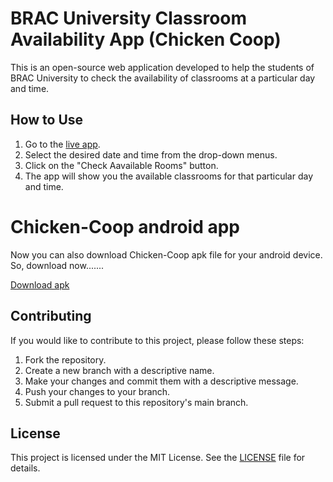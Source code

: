 # BRAC University Classroom Availability App (Chicken Coop)

This is an open-source web application developed to help the students of BRAC University to check the availability of classrooms at a particular day and time.

## How to Use

1. Go to the [live app](https://chicken-coop.vercel.app/).
2. Select the desired date and time from the drop-down menus.
3. Click on the "Check Aavailable Rooms" button.
4. The app will show you the available classrooms for that particular day and time.

   
# Chicken-Coop android app

Now you can also download Chicken-Coop apk file for your android device. 
So, download now.......

[Download apk](https://drive.google.com/drive/folders/1qICD74w9PdURKeoC1uizWoCZmtx3vCWi?usp=sharing)

## Contributing

If you would like to contribute to this project, please follow these steps:

1. Fork the repository.
2. Create a new branch with a descriptive name.
3. Make your changes and commit them with a descriptive message.
4. Push your changes to your branch.
5. Submit a pull request to this repository's main branch.

## License

This project is licensed under the MIT License. See the [LICENSE](https://github.com/mahadihassanriyadh/chicken-coop/blob/main/LICENSE) file for details.
